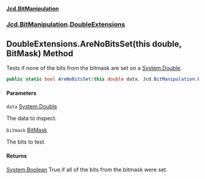#### [Jcd.BitManipulation](index.md 'index')

### [Jcd.BitManipulation](Jcd.BitManipulation 'Jcd.BitManipulation').[DoubleExtensions](Jcd.BitManipulation.DoubleExtensions 'Jcd.BitManipulation.DoubleExtensions')

## DoubleExtensions.AreNoBitsSet(this double, BitMask) Method

Tests if none of the bits from the bitmask are set on a [System.Double](https://docs.microsoft.com/en-us/dotnet/api/System.Double 'System.Double').

```csharp
public static bool AreNoBitsSet(this double data, Jcd.BitManipulation.BitMask bitmask);
```

#### Parameters

<a name='Jcd.BitManipulation.DoubleExtensions.AreNoBitsSet(thisdouble,Jcd.BitManipulation.BitMask).data'></a>

`data` [System.Double](https://docs.microsoft.com/en-us/dotnet/api/System.Double 'System.Double')

The data to inspect.

<a name='Jcd.BitManipulation.DoubleExtensions.AreNoBitsSet(thisdouble,Jcd.BitManipulation.BitMask).bitmask'></a>

`bitmask` [BitMask](Jcd.BitManipulation.BitMask 'Jcd.BitManipulation.BitMask')

The bits to test.

#### Returns

[System.Boolean](https://docs.microsoft.com/en-us/dotnet/api/System.Boolean 'System.Boolean')
True if all of the bits from the bitmask were set.